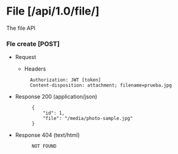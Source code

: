 # File [/api/1.0/file/]

The file API

### Fle create [POST]

+ Request
    + Headers
    
            Authorization: JWT [token]
            Content-disposition: attachment; filename=prueba.jpg
            
+ Response 200 (application/json)

            {
                "id": 1,
                "file": "/media/photo-sample.jpg"
            }

+ Response 404 (text/html)

            NOT FOUND
